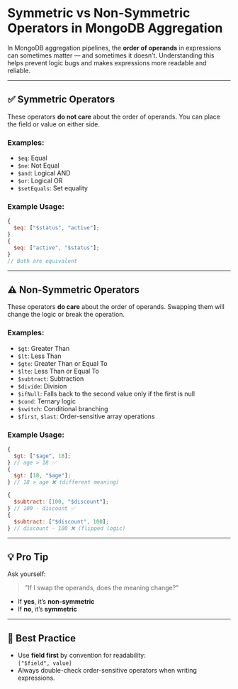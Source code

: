 # Symmetric vs Non-Symmetric Operators in MongoDB Aggregation

In MongoDB aggregation pipelines, the **order of operands** in expressions can
sometimes matter — and sometimes it doesn’t. Understanding this helps prevent
logic bugs and makes expressions more readable and reliable.

---

## ✅ Symmetric Operators

These operators **do not care** about the order of operands. You can place the
field or value on either side.

### Examples:

- `$eq`: Equal
- `$ne`: Not Equal
- `$and`: Logical AND
- `$or`: Logical OR
- `$setEquals`: Set equality

### Example Usage:

```js
{
  $eq: ["$status", "active"];
}
{
  $eq: ["active", "$status"];
}
// Both are equivalent
```

---

## ⚠️ Non-Symmetric Operators

These operators **do care** about the order of operands. Swapping them will
change the logic or break the operation.

### Examples:

- `$gt`: Greater Than
- `$lt`: Less Than
- `$gte`: Greater Than or Equal To
- `$lte`: Less Than or Equal To
- `$subtract`: Subtraction
- `$divide`: Division
- `$ifNull`: Falls back to the second value only if the first is null
- `$cond`: Ternary logic
- `$switch`: Conditional branching
- `$first`, `$last`: Order-sensitive array operations

### Example Usage:

```js
{
  $gt: ["$age", 18];
} // age > 18 ✅
{
  $gt: [18, "$age"];
} // 18 > age ❌ (different meaning)

{
  $subtract: [100, "$discount"];
} // 100 - discount ✅
{
  $subtract: ["$discount", 100];
} // discount - 100 ❌ (flipped logic)
```

---

## 💡 Pro Tip

Ask yourself:

> "If I swap the operands, does the meaning change?"

- If **yes**, it’s **non-symmetric**
- If **no**, it’s **symmetric**

---

## 🔁 Best Practice

- Use **field first** by convention for readability:\
  `["$field", value]`
- Always double-check order-sensitive operators when writing expressions.
